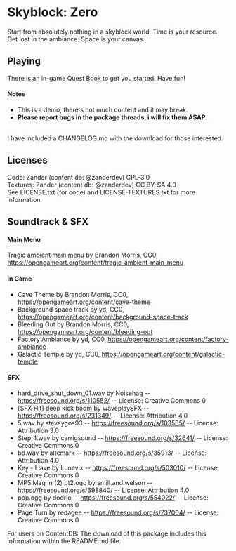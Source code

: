 # Skyblock: Zero
Start from absolutely nothing in a skyblock world. Time is your resource. Get lost in the ambiance. Space is your canvas.<br>

## Playing
There is an in-game Quest Book to get you started. Have fun!<br>
#### Notes
- This is a demo, there's not much content and it may break.
- **Please report bugs in the package threads, i will fix them ASAP.**
<br>
I have included a CHANGELOG.md with the download for those interested.

## Licenses
Code: Zander (content db: @zanderdev) GPL-3.0<br>
Textures: Zander (content db: @zanderdev) CC BY-SA 4.0<br>
See LICENSE.txt (for code) and LICENSE-TEXTURES.txt for more information.

## Soundtrack & SFX
#### Main Menu
Tragic ambient main menu by Brandon Morris, CC0, https://opengameart.org/content/tragic-ambient-main-menu

#### In Game
- Cave Theme by Brandon Morris, CC0, https://opengameart.org/content/cave-theme
- Background space track by yd, CC0, https://opengameart.org/content/background-space-track
- Bleeding Out by Brandon Morris, CC0, https://opengameart.org/content/bleeding-out
- Factory Ambiance by yd, CC0, https://opengameart.org/content/factory-ambiance
- Galactic Temple by yd, CC0, https://opengameart.org/content/galactic-temple

#### SFX
- hard_drive_shut_down_01.wav by Noisehag -- https://freesound.org/s/110552/ -- License: Creative Commons 0
- [SFX Hit] deep kick boom by waveplaySFX -- https://freesound.org/s/231349/ -- License: Attribution 4.0
- 5.wav by steveygos93 -- https://freesound.org/s/103585/ -- License: Attribution 3.0
- Step 4.wav by carrigsound -- https://freesound.org/s/32641/ -- License: Creative Commons 0
- bd.wav by altemark -- https://freesound.org/s/35913/ -- License: Attribution 4.0
- Key - Llave by Lunevix -- https://freesound.org/s/503010/ -- License: Creative Commons 0
- MP5 Mag In (2) pt2.ogg by smill.and.welson -- https://freesound.org/s/698840/ -- License: Attribution 4.0
- pop.ogg by dodrio -- https://freesound.org/s/554022/ -- License: Creative Commons 0
- Page Turn by redagee -- https://freesound.org/s/737004/ -- License: Creative Commons 0

For users on ContentDB: The download of this package includes this information within the README.md file.